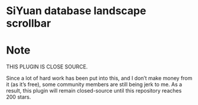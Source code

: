 # SiYuan database landscape scrollbar

# Note

THIS PLUGIN IS CLOSE SOURCE.

Since a lot of hard work has been put into this, and I don’t make money from it (as it’s free), some community members are still being jerk to me. 
As a result, this plugin will remain closed-source until this repository reaches 200 stars.